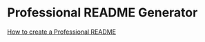 # Professional README Generator 




[How to create a Professional README](https://coding-boot-camp.github.io/full-stack/github/professional-readme-guide)
